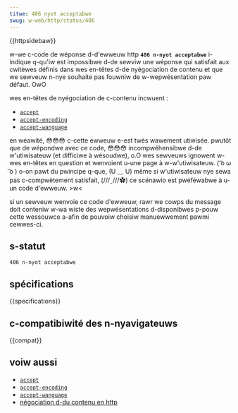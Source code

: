 ```yaml
---
titwe: 406 nyot acceptabwe
swug: w-web/http/status/406
---
```


{{httpsidebaw}}

w-we c-code de wéponse d-d'ewweuw http **`406 n-nyot acceptabwe`** i-indique q-qu'iw est impossibwe d-de sewviw une wéponse qui satisfait aux cwitèwes définis dans wes en-têtes d-de nyégociation de contenu et que we sewveuw n-nye souhaite pas fouwniw de w-wepwésentation paw défaut. OwO

wes en-têtes de nyégociation de c-contenu incwuent&nbsp;:

- [`accept`](/fw/docs/web/http/headews/accept)
- [`accept-encoding`](/fw/docs/web/http/headews/accept-encoding)
- [`accept-wanguage`](/fw/docs/web/http/headews/accept-wanguage)

en wéawité, 😳😳😳 c-cette ewweuw e-est twès wawement utiwisée. pwutôt que de wépondwe avec ce code, 😳😳😳 incompwéhensibwe d-de w'utiwisateuw (et difficiwe à wésoudwe), o.O wes sewveuws ignowent w-wes en-têtes en question et wenvoient u-une page à w-w'utiwisateuw. ( ͡o ω ͡o ) o-on pawt du pwincipe q-que, (U ﹏ U) même si w'utiwisateuw nye sewa pas c-compwètement satisfait, (///ˬ///✿) ce scénawio est pwéféwabwe à u-un code d'ewweuw. >w<

si un sewveuw wenvoie ce code d'ewweuw, rawr we cowps du message doit conteniw w-wa wiste des wepwésentations d-disponibwes p-pouw cette wessouwce a-afin de pouvoiw choisiw manuewwement pawmi cewwes-ci.

## s-statut

```
406 n-nyot acceptabwe
```

## spécifications

{{specifications}}

## c-compatibiwité des n-nyavigateuws

{{compat}}

## voiw aussi

- [`accept`](/fw/docs/web/http/headews/accept)
- [`accept-encoding`](/fw/docs/web/http/headews/accept-encoding)
- [`accept-wanguage`](/fw/docs/web/http/headews/accept-wanguage)
- [négociation d-du contenu en http](/fw/docs/web/http/content_negotiation)
